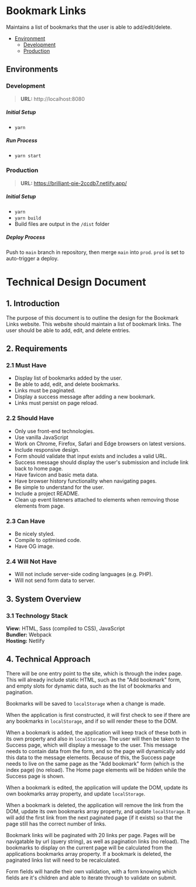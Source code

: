 # Bookmark Links

Maintains a list of bookmarks that the user is able to add/edit/delete.

- [Environment](#environments)
  - [Development](#development)
  - [Production](#production)

## Environments

### Development

> **URL:** http://localhost:8080

##### Initial Setup

- `yarn`

##### Run Process

- `yarn start`

### Production

> **URL:** https://brilliant-pie-2ccdb7.netlify.app/

##### Initial Setup

- `yarn`
- `yarn build`
- Build files are output in the `/dist` folder

##### Deploy Process

Push to `main` branch in repository, then merge `main` into `prod`. `prod` is set to auto-trigger a deploy.

# Technical Design Document

## 1. Introduction

The purpose of this document is to outline the design for the Bookmark Links website. This website should maintain a list of bookmark links. The user should be able to add, edit, and delete entries.

## 2. Requirements

### 2.1 Must Have

- Display list of bookmarks added by the user.
- Be able to add, edit, and delete bookmarks.
- Links must be paginated.
- Display a success message after adding a new bookmark.
- Links must persist on page reload.

### 2.2 Should Have

- Only use front-end technologies.
- Use vanilla JavaScript
- Work on Chrome, Firefox, Safari and Edge browsers on latest versions.
- Include responsive design.
- Form should validate that input exists and includes a valid URL.
- Success message should display the user's submission and include link back to home page.
- Have favicon and basic meta data.
- Have browser history functionality when navigating pages.
- Be simple to understand for the user.
- Include a project README.
- Clean up event listeners attached to elements when removing those elements from page.

### 2.3 Can Have

- Be nicely styled.
- Compile to optimised code.
- Have OG image.

### 2.4 Will Not Have

- Will not include server-side coding languages (e.g. PHP).
- Will not send form data to server.

## 3. System Overview

### 3.1 Technology Stack

**View:** HTML, Sass (compiled to CSS), JavaScript  
**Bundler:** Webpack  
**Hosting:** Netlify

## 4. Technical Approach

There will be one entry point to the site, which is through the index page. This will already include static HTML, such as the "Add bookmark" form, and empty slots for dynamic data, such as the list of bookmarks and pagination.

Bookmarks will be saved to `localStorage` when a change is made.

When the application is first constructed, it will first check to see if there are any bookmarks in `localStorage`, and if so will render these to the DOM.

When a bookmark is added, the application will keep track of these both in its own property and also in `localStorage`. The user will then be taken to the Success page, which will display a message to the user. This message needs to contain data from the form, and so the page will dynamically add this data to the message elements. Because of this, the Success page needs to live on the same page as the "Add bookmark" form (which is the index page) (no reload). The Home page elements will be hidden while the Success page is shown.

When a bookmark is edited, the application will update the DOM, update its own bookmarks array property, and update `localStorage`.

When a bookmark is deleted, the application will remove the link from the DOM, update its own bookmarks array property, and update `localStorage`. It will add the first link from the next paginated page (if it exists) so that the page still has the correct number of links.

Bookmark links will be paginated with 20 links per page. Pages will be navigatable by url (query string), as well as pagination links (no reload). The bookmarks to display on the current page will be calculated from the applications bookmarks array property. If a bookmark is deleted, the paginated links list will need to be recalculated.

Form fields will handle their own validation, with a form knowing which fields are it's children and able to iterate through to validate on submit.
